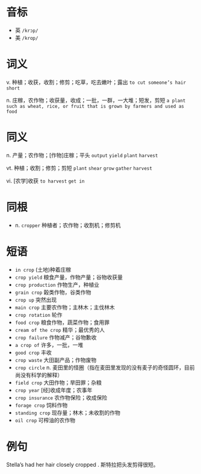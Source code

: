 # 音标

- 英 `/krɔp/`
- 美 `/krɑp/`

# 词义

v. 种植；收获，收割；修剪；吃草，吃去嫩叶；露出
`to cut someone’s hair short`

n. 庄稼，农作物；收获量，收成；一批，一群，一大堆；短发，剪短
`a plant such as wheat, rice, or fruit that is grown by farmers and used as food`

# 同义

n. 产量；农作物；[作物]庄稼；平头
`output` `yield` `plant` `harvest`

vt. 种植；收割；修剪；剪短
`plant` `shear` `grow` `gather` `harvest`

vi. [农学]收获
`to harvest` `get in`

# 同根

- n. `cropper` 种植者；农作物；收割机；修剪机

# 短语

- `in crop` (土地)种着庄稼
- `crop yield` 粮食产量，作物产量；谷物收获量
- `crop production` 作物生产，种植业
- `grain crop` 榖类作物，谷类作物
- `crop up` 突然出现
- `main crop` 主要农作物；主林木；主伐林木
- `crop rotation` 轮作
- `food crop` 粮食作物，蔬菜作物；食用罪
- `cream of the crop` 精华；最优秀的人
- `crop failure` 作物减产；谷物歉收
- `a crop of` 许多，一批，一堆
- `good crop` 丰收
- `crop waste` 大田副产品；作物废物
- `crop circle` n. 麦田里的怪圈（指在麦田里发现的没有麦子的奇怪圆环，目前尚没有科学的解释）
- `field crop` 大田作物；旱田罪；杂粮
- `crop year` [经]收成年度；农事年
- `crop insurance` 农作物保险；收成保险
- `forage crop` 饲料作物
- `standing crop` 现存量；林木；未收割的作物
- `oil crop` 可榨油的农作物

# 例句

Stella’s had her hair closely cropped .
斯特拉把头发剪得很短。


